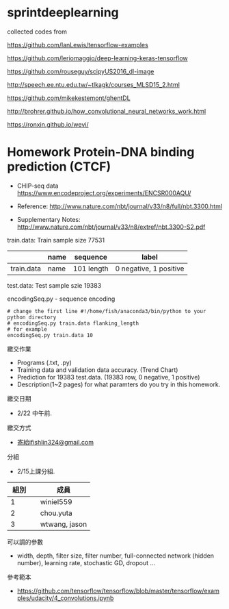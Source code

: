 # sprintdeeplearning

collected codes from 

https://github.com/IanLewis/tensorflow-examples

https://github.com/leriomaggio/deep-learning-keras-tensorflow

https://github.com/rouseguy/scipyUS2016_dl-image

http://speech.ee.ntu.edu.tw/~tlkagk/courses_MLSD15_2.html

https://github.com/mikekestemont/ghentDL

http://brohrer.github.io/how_convolutional_neural_networks_work.html

https://ronxin.github.io/wevi/


# Homework Protein-DNA binding prediction (CTCF)

* CHIP-seq data
https://www.encodeproject.org/experiments/ENCSR000AQU/

* Reference: http://www.nature.com/nbt/journal/v33/n8/full/nbt.3300.html
* Supplementary Notes: http://www.nature.com/nbt/journal/v33/n8/extref/nbt.3300-S2.pdf

train.data: Train sample size 77531

|        | name | sequence | label |
|--------|----------|-----------|-----------|
| train.data  |     name    |     101 length     |     0 negative, 1 positive     |


test.data: Test sample szie 19383

encodingSeq.py - sequence encoding
```
# change the first line #!/home/fish/anaconda3/bin/python to your python directory
# encodingSeq.py train.data flanking_length
# for example
encodingSeq.py train.data 10
```

繳交作業
* Programs (.txt, .py)
* Training data and validation data accuracy. (Trend Chart)
* Prediction for 19383 test.data. (19383 row, 0 negative, 1 positive)
* Description(1~2 pages) for what paramters do you try in this homework.

繳交日期
* 2/22 中午前.

繳交方式
* 寄給ifishlin324@gmail.com

分組
* 2/15上課分組.

|  組別      | 成員 |
|--------|----------|
| 1 | winiel559 |
| 2 | chou.yuta |
| 3 | wtwang, jason |


可以調的參數
* width, depth, filter size, filter number, full-connected network (hidden number), learning rate, stochastic GD, dropout ...

參考範本
* https://github.com/tensorflow/tensorflow/blob/master/tensorflow/examples/udacity/4_convolutions.ipynb
